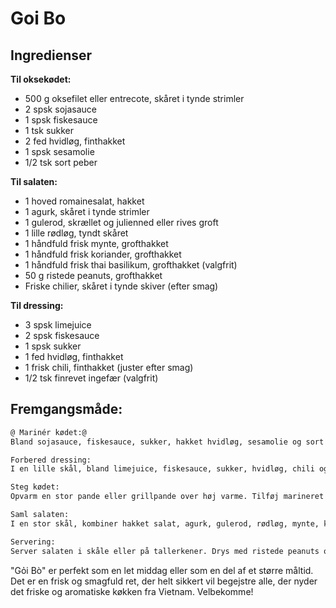 # Goi Bo
## Ingredienser
  
**Til oksekødet:**
- 500 g oksefilet eller entrecote, skåret i tynde strimler
- 2 spsk sojasauce
- 1 spsk fiskesauce
- 1 tsk sukker
- 2 fed hvidløg, finthakket
- 1 spsk sesamolie
- 1/2 tsk sort peber
  
**Til salaten:**
- 1 hoved romainesalat, hakket
- 1 agurk, skåret i tynde strimler
- 1 gulerod, skrællet og julienned eller rives groft
- 1 lille rødløg, tyndt skåret
- 1 håndfuld frisk mynte, grofthakket
- 1 håndfuld frisk koriander, grofthakket
- 1 håndfuld frisk thai basilikum, grofthakket (valgfrit)
- 50 g ristede peanuts, grofthakket
- Friske chilier, skåret i tynde skiver (efter smag)
  
**Til dressing:**
- 3 spsk limejuice
- 2 spsk fiskesauce
- 1 spsk sukker
- 1 fed hvidløg, finthakket
- 1 frisk chili, finthakket (juster efter smag)
- 1/2 tsk finrevet ingefær (valgfrit)

## Fremgangsmåde:
```diff
@ Marinér kødet:@
Bland sojasauce, fiskesauce, sukker, hakket hvidløg, sesamolie og sort peber i en skål. Tilføj oksekødsstrimlerne og sørg for, at de er godt dækket af marinaden. Lad det marinere i køleskabet i mindst 30 minutter, gerne længere.

Forbered dressing:
I en lille skål, bland limejuice, fiskesauce, sukker, hvidløg, chili og ingefær. Rør til sukkeret er opløst. Juster smagen med mere sukker, limejuice eller fiskesauce efter behov.

Steg kødet:
Opvarm en stor pande eller grillpande over høj varme. Tilføj marineret oksekød og steg i 2-3 minutter, eller indtil det er tilberedt og let brunet. Lad kødet køle lidt af.

Saml salaten:
I en stor skål, kombiner hakket salat, agurk, gulerod, rødløg, mynte, koriander, og thai basilikum. Tilføj det stegte oksekød og hæld dressingen over. Bland godt.

Servering:
Server salaten i skåle eller på tallerkener. Drys med ristede peanuts og friske chilier på toppen for ekstra crunch og spice.
```

"Gỏi Bò" er perfekt som en let middag eller som en del af et større måltid. Det er en frisk og smagfuld ret, der helt sikkert vil begejstre alle, der nyder det friske og aromatiske køkken fra Vietnam. Velbekomme!
